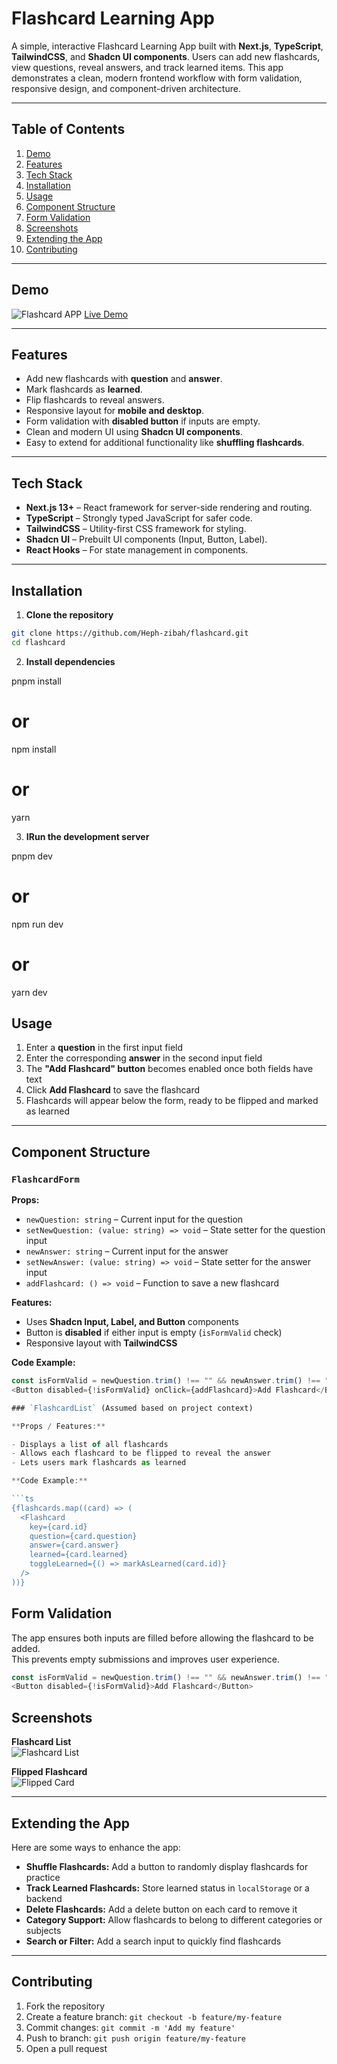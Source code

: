 # Flashcard Learning App

A simple, interactive Flashcard Learning App built with **Next.js**, **TypeScript**, **TailwindCSS**, and **Shadcn UI components**. Users can add new flashcards, view questions, reveal answers, and track learned items. This app demonstrates a clean, modern frontend workflow with form validation, responsive design, and component-driven architecture.

---

## Table of Contents

1. [Demo](#demo)  
2. [Features](#features)  
3. [Tech Stack](#tech-stack)  
4. [Installation](#installation)  
5. [Usage](#usage)  
6. [Component Structure](#component-structure)  
7. [Form Validation](#form-validation)  
8. [Screenshots](#screenshots)  
9. [Extending the App](#extending-the-app)  
10. [Contributing](#contributing) 

---

## Demo

![Flashcard APP](/public/flashcard_form.PNG) 
[Live Demo](https://flashcard-oadaramola.vercel.app/)

---

## Features

- Add new flashcards with **question** and **answer**.  
- Mark flashcards as **learned**.  
- Flip flashcards to reveal answers.  
- Responsive layout for **mobile and desktop**.  
- Form validation with **disabled button** if inputs are empty.  
- Clean and modern UI using **Shadcn UI components**.  
- Easy to extend for additional functionality like **shuffling flashcards**.

---

## Tech Stack

- **Next.js 13+** – React framework for server-side rendering and routing.  
- **TypeScript** – Strongly typed JavaScript for safer code.  
- **TailwindCSS** – Utility-first CSS framework for styling.  
- **Shadcn UI** – Prebuilt UI components (Input, Button, Label).  
- **React Hooks** – For state management in components.  

---

## Installation

1. **Clone the repository**

```bash
git clone https://github.com/Heph-zibah/flashcard.git
cd flashcard

```
2. **Install dependencies**

pnpm install
# or
npm install
# or
yarn


3. **IRun the development server**

pnpm dev
# or
npm run dev
# or
yarn dev


## Usage

1. Enter a **question** in the first input field  
2. Enter the corresponding **answer** in the second input field  
3. The **"Add Flashcard" button** becomes enabled once both fields have text  
4. Click **Add Flashcard** to save the flashcard  
5. Flashcards will appear below the form, ready to be flipped and marked as learned  

---

## Component Structure

### `FlashcardForm`

**Props:**

- `newQuestion: string` – Current input for the question  
- `setNewQuestion: (value: string) => void` – State setter for the question input  
- `newAnswer: string` – Current input for the answer  
- `setNewAnswer: (value: string) => void` – State setter for the answer input  
- `addFlashcard: () => void` – Function to save a new flashcard  

**Features:**

- Uses **Shadcn Input, Label, and Button** components  
- Button is **disabled** if either input is empty (`isFormValid` check)  
- Responsive layout with **TailwindCSS**  

**Code Example:**

```ts
const isFormValid = newQuestion.trim() !== "" && newAnswer.trim() !== "";
<Button disabled={!isFormValid} onClick={addFlashcard}>Add Flashcard</Button>

### `FlashcardList` (Assumed based on project context)

**Props / Features:**

- Displays a list of all flashcards  
- Allows each flashcard to be flipped to reveal the answer  
- Lets users mark flashcards as learned  

**Code Example:**

```ts
{flashcards.map((card) => (
  <Flashcard
    key={card.id}
    question={card.question}
    answer={card.answer}
    learned={card.learned}
    toggleLearned={() => markAsLearned(card.id)}
  />
))}

```
## Form Validation

The app ensures both inputs are filled before allowing the flashcard to be added.  
This prevents empty submissions and improves user experience.

```ts
const isFormValid = newQuestion.trim() !== "" && newAnswer.trim() !== "";
<Button disabled={!isFormValid}>Add Flashcard</Button>

```
## Screenshots

**Flashcard List**  
![Flashcard List](/public/flashcard_list.PNG)

**Flipped Flashcard**  
![Flipped Card](/public/flipped_flashcard.PNG)

---

## Extending the App

Here are some ways to enhance the app:

- **Shuffle Flashcards:** Add a button to randomly display flashcards for practice  
- **Track Learned Flashcards:** Store learned status in `localStorage` or a backend  
- **Delete Flashcards:** Add a delete button on each card to remove it  
- **Category Support:** Allow flashcards to belong to different categories or subjects  
- **Search or Filter:** Add a search input to quickly find flashcards  

---

## Contributing

1. Fork the repository  
2. Create a feature branch: `git checkout -b feature/my-feature`  
3. Commit changes: `git commit -m 'Add my feature'`  
4. Push to branch: `git push origin feature/my-feature`  
5. Open a pull request

